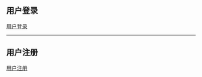 ## 用户登录

<!-- 引入“Admin--login-status.md” -->
[用户登录](Admin--login-status.md ':include')

-----

## 用户注册

<!-- 引入“Admin--account-registration.md” -->
[用户注册](Admin--account-registration.md ':include')

